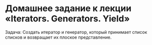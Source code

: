 # Домашнее задание к лекции «Iterators. Generators. Yield»

Задача: Создать итератор и генератор, который принимает список списков и возвращает их плоское представление.
